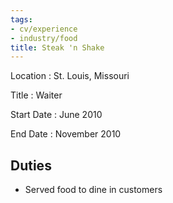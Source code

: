 ```yaml
---
tags:
- cv/experience
- industry/food
title: Steak 'n Shake
---
```


Location
: St. Louis, Missouri

Title
: Waiter

Start Date
: June 2010

End Date
: November 2010

Duties
------

- Served food to dine in customers
